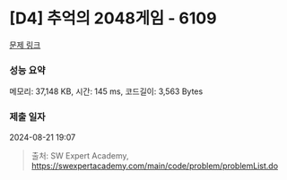 # [D4] 추억의 2048게임 - 6109 

[문제 링크](https://swexpertacademy.com/main/code/problem/problemDetail.do?contestProbId=AWbrg9uabZsDFAWQ) 

### 성능 요약

메모리: 37,148 KB, 시간: 145 ms, 코드길이: 3,563 Bytes

### 제출 일자

2024-08-21 19:07



> 출처: SW Expert Academy, https://swexpertacademy.com/main/code/problem/problemList.do